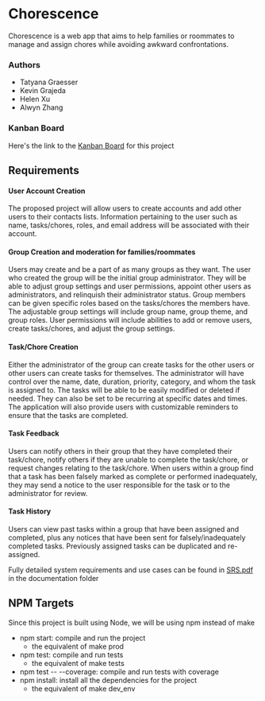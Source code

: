 # Chorescence
Chorescence is a web app that aims to help families or roommates to manage and assign chores while avoiding awkward confrontations. 

### Authors
- Tatyana Graesser
- Kevin Grajeda
- Helen Xu
- Alwyn Zhang

### Kanban Board
Here's the link to the [Kanban Board](https://trello.com/b/Kf6zRpQy) for this project

## Requirements

####	User Account Creation 
The proposed project will allow users to create accounts and add other users to their contacts lists. Information pertaining to the user such as name, tasks/chores, roles, and email address will be associated with their account. 

####	Group Creation and moderation for families/roommates
Users may create and be a part of as many groups as they want. The user who created the group will be the initial group administrator. They will be able to adjust group settings and user permissions, appoint other users as administrators, and relinquish their administrator status. Group members can be given specific roles based on the tasks/chores the members have. The adjustable group settings will include group name, group theme, and group roles. User permissions will include abilities to add or remove users, create tasks/chores, and adjust  the group settings.

#### Task/Chore Creation
Either the administrator of the group can create tasks for the other users or other users can create tasks for themselves. The administrator will  have control over the name, date, duration, priority, category, and whom the task is assigned to. The tasks will be able to be easily modified or deleted if needed. They can also be set to be recurring at specific dates and times. The application will also provide users with customizable reminders to ensure that the tasks are completed.

#### Task Feedback
Users can notify others in their group that they have completed their task/chore, notify others if they are unable to complete the task/chore, or request changes relating to the task/chore. When users within a group find that a task has been falsely marked as complete or performed inadequately, they may send a notice to the user responsible for the task or to the administrator for review.

#### Task History
Users can view past tasks within a group that have been assigned and completed, plus any notices that have been sent for falsely/inadequately completed tasks. Previously assigned tasks can be duplicated and re-assigned.

Fully detailed system requirements and use cases can be found in [SRS.pdf](documentation/SRS.pdf) in the documentation folder

## NPM Targets
Since this project is built using Node, we will be using npm instead of make
- npm start: compile and run the project
    - the equivalent of make prod
- npm test: compile and run tests
    - the equivalent of make tests
- npm test -- --coverage: compile and run tests with coverage
- npm install: install all the dependencies for the project
    - the equivalent of make dev_env

